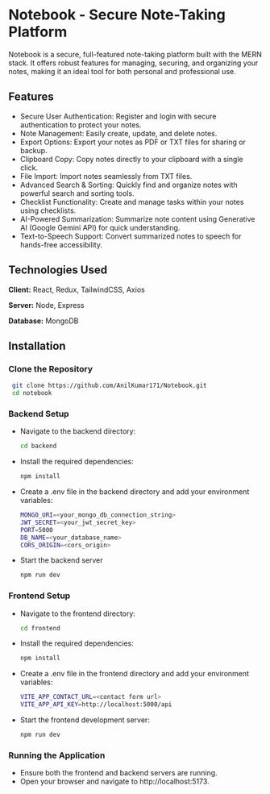 # Notebook - Secure Note-Taking Platform

Notebook is a secure, full-featured note-taking platform built with the MERN stack. It offers robust features for managing, securing, and organizing your notes, making it an ideal tool for both personal and professional use.


## Features

- Secure User Authentication: Register and login with secure authentication to protect your notes.
- Note Management: Easily create, update, and delete notes.
- Export Options: Export your notes as PDF or TXT files for sharing or backup.
- Clipboard Copy: Copy notes directly to your clipboard with a single click.
- File Import: Import notes seamlessly from TXT files.
- Advanced Search & Sorting: Quickly find and organize notes with powerful search and sorting tools.
- Checklist Functionality: Create and manage tasks within your notes using checklists.
- AI-Powered Summarization: Summarize note content using Generative AI (Google Gemini API) for quick understanding.
- Text-to-Speech Support: Convert summarized notes to speech for hands-free accessibility.

## Technologies Used

**Client:** React, Redux, TailwindCSS, Axios

**Server:** Node, Express

**Database:** MongoDB


## Installation

### Clone the Repository
```bash
 git clone https://github.com/AnilKumar171/Notebook.git
 cd notebook
```
### Backend Setup
- Navigate to the backend directory:

    ```bash
    cd backend
    ```
- Install the required dependencies:
    ```bash
    npm install
    ```
- Create a .env file in the backend directory and add your environment variables:
    ```bash
    MONGO_URI=<your_mongo_db_connection_string>
    JWT_SECRET=<your_jwt_secret_key>
    PORT=5000
    DB_NAME=<your_database_name>
    CORS_ORIGIN=<cors_origin>
    ```
- Start the backend server
    ```bash
    npm run dev
    ```

### Frontend Setup
- Navigate to the frontend directory:

    ```bash
    cd frontend
    ```
- Install the required dependencies:

    ```bash
    npm install
    ```
- Create a .env file in the frontend directory and add your environment variables:
    ```bash
    VITE_APP_CONTACT_URL=<contact form url>
    VITE_APP_API_KEY=http://localhost:5000/api
    ```
- Start the frontend development server:
    ```bash
    npm run dev
    ```

### Running the Application
- Ensure both the frontend and backend servers are running.
- Open your browser and navigate to http://localhost:5173.
